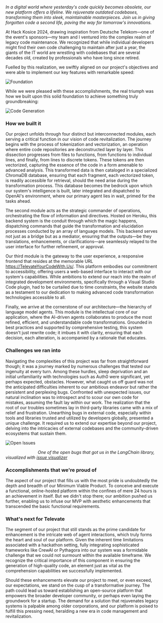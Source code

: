 _In a digital world where yesterday's code quickly becomes obsolete, our new platform offers a lifeline. We rejuvenate outdated codebases, transforming them into sleek, maintainable masterpieces. Join us in giving forgotten code a second life, paving the way for tomorrow's innovations._

At Hack Kosice 2024, drawing inspiration from Deutsche Telekom—one of the event's sponsors—my team and I ventured into the complex realm of legacy code maintenance. We recognized that while individual developers might find their own code challenging to maintain after just a year, the giants of the IT world are wrestling with codebases that are several decades old, created by professionals who have long since retired.

Fuelled by this realization, we swiftly aligned on our project's objectives and were able to implement our key features with remarkable speed:

![Foundation](https://imgur.com/VETZRdm.png)

While we were pleased with these accomplishments, the real triumph was how we built upon this solid foundation to achieve something truly groundbreaking:


![Code Generation](https://imgur.com/qz3TGpe.gif)


### How we built it

Our project unfolds through four distinct but interconnected modules, each serving a critical function in our vision of code revitalization. The journey begins with the process of tokenization and vectorization, an operation where entire code repositories are deconstructed layer by layer. This dissection progresses from files to functions, from functions to individual lines, and finally, from lines to discrete tokens. These tokens are then vectorized, capturing the essence of the code in a form amenable to advanced analysis. This transformed data is then cataloged in a specialized ChromaDB database, ensuring that each fragment, each vectorized token, is readily accessible for retrieval, should the need arise during the transformation process. This database becomes the bedrock upon which our system's intelligence is built, later integrated and dispatched to OpenAI's environment, where our primary agent lies in wait, primed for the tasks ahead.

The second module acts as the strategic commander of operations, orchestrating the flow of information and directives. Hosted on Heroku, this backend system is the conduit through which the magic happens, dispatching commands that guide the transformation and elucidation processes conducted by an array of language models. This backend serves not just as a bridge but as a mediator, ensuring that the outputs—be they translations, enhancements, or clarifications—are seamlessly relayed to the user interface for further refinement, or approval.

Our third module is the gateway to the user experience, a responsive frontend that resides at the memorable URL https://TelevateYourCodeWith.Us/. This platform embodies our commitment to accessibility, offering users a web-based interface to interact with our system's capabilities. While ambitions to extend our reach into the realm of integrated development environments, specifically through a Visual Studio Code plugin, had to be curtailed due to time constraints, the website stands as a testament to our dedication to making advanced code transformation technologies accessible to all.

Finally, we arrive at the cornerstone of our architecture—the hierarchy of language model agents. This module is the intellectual core of our application, where the AI-driven agents collaborates to produce the most refined, efficient, and understandable code transformations. Grounded in best practices and supported by comprehensive testing, this system doesn't just rewrite code; it imbues it with clarity, ensuring that each decision, each alteration, is accompanied by a rationale that educates.


### Challenges we ran into

Navigating the complexities of this project was far from straightforward though; it was a journey marked by numerous challenges that tested our ingenuity at every turn. Among these hurdles, sleep deprivation and an initial unfamiliarity with technologies such as Auth0 were significant, yet perhaps expected, obstacles. However, what caught us off guard was not the anticipated difficulties inherent to our ambitious endeavor but rather the persistent and perplexing bugs. Confronted with unexpected issues, our natural inclination was to introspect and to scour our own code for mistakes, assuming the fault lay within our work. The realization that the root of our troubles sometimes lay in third-party libraries came with a mix of relief and frustration. Unearthing bugs in external code, especially within tools and libraries trusted and utilized by developers globally, presented a unique challenge. It required us to extend our expertise beyond our project, delving into the intricacies of external codebases and the community-driven ecosystems that sustain them.

![Open Issues](https://imgur.com/PKHAQYj.png)


                           _One of the open bugs that got us in the LangChain library, visualized with [issue visualizer](https://github-issue-vizualiser.netlify.app/)_


### Accomplishments that we're proud of

The aspect of our project that fills us with the most pride is undoubtedly the depth and breadth of our Minimum Viable Product. To conceive and execute a functional, online-hosted platform within the confines of mere 24 hours is an achievement in itself. But we didn't stop there; our ambition pushed us further, enabling us to infuse our MVP with aesthetic enhancements that transcended the basic functional requirements.


### What's next for Televate

The segment of our project that still stands as the prime candidate for enhancement is the intricate web of agent interactions, which truly forms the heart and soul of our platform. Given the inherent time limitations associated with a hackathon setting, fully integrating sophisticated frameworks like CrewAI or Pythagora into our system was a formidable challenge that we could not surmount within the available timeframe. We recognize the critical importance of this component in ensuring the generation of high-quality code, an element just as vital as the comprehension capabilities we successfully implemented.

Should these enhancements elevate our project to meet, or even exceed, our expectations, we stand on the cusp of a transformative journey. The path could lead us toward establishing an open-source platform that empowers the broader developer community, or perhaps even laying the groundwork for a startup. The demand for a solution that rejuvenates legacy systems is palpable among older corporations, and our platform is poised to fulfill this pressing need, heralding a new era in code management and revitalization.
